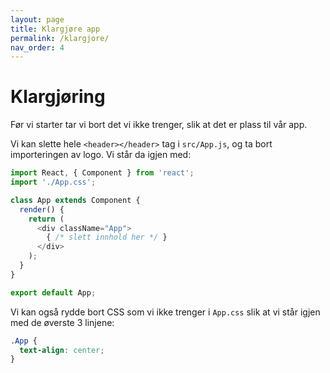 ```yaml
---
layout: page
title: Klargjøre app
permalink: /klargjore/
nav_order: 4
---
```


# Klargjøring

Før vi starter tar vi bort det vi ikke trenger, slik at det er plass til
vår app.

Vi kan slette hele `<header></header>` tag i `src/App.js`, og ta bort importeringen av logo. Vi står da igjen med:

```typescript
import React, { Component } from 'react';
import './App.css';

class App extends Component {
  render() {
    return (
      <div className="App">
        { /* slett innhold her */ }
      </div>
    );
  }
}

export default App;
```

Vi kan også rydde bort CSS som vi ikke trenger i `App.css` slik at vi står igjen med de øverste 3 linjene:

```css
.App {
  text-align: center;
}
```